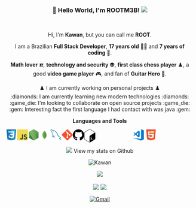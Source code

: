 ### <div align="center">🤖 Hello World, I'm ROOTM3B! <img src="https://github.com/TheDudeThatCode/TheDudeThatCode/blob/master/Assets/Earth.gif" width="24px"></div>

</br>

<p align="center">
Hi, I'm <strong>Kawan</strong>, but you can call me <strong>ROOT</strong>. 
</p>
<p align="center">
I am a Brazilian <strong>Full Stack Developer</strong>, <strong>17 years old</strong> 👶🏻 and <strong>7 years of coding</strong> 🧐.
</p>
<p align="center">
<strong>Math lover</strong> 𝞹, <strong>technology and security</strong> 👽, <strong>first class chess player</strong> ♟️, a good <strong>video game player</strong> 🎮, and fan of <strong>Guitar Hero</strong> 🎸.
</p>

<p align="center">
♟️ I am currently working on personal projects ♟️ <br>
:diamonds: I am currently learning new modern technologies :diamonds: <br>
:game_die: I'm looking to collaborate on open source projects :game_die: <br>
:gem: Interesting fact the first language I had contact with was java :gem:
</p>

<p align="center"><strong>Languages and Tools</strong></p>

<p align="center">
<img src = 'https://raw.githubusercontent.com/1M0d3m/1M0d3m/main/images/vscode.png' width='30'/> 
<img src = 'https://raw.githubusercontent.com/1M0d3m/1M0d3m/2a632e1e5bb77aac66caa22263b5bebf33824bce/images/html.svg' width='30'/> 
<img align="left" src = 'https://raw.githubusercontent.com/1M0d3m/1M0d3m/2a632e1e5bb77aac66caa22263b5bebf33824bce/images/css.svg' width='30'/> 
<img align="left" src = 'https://raw.githubusercontent.com/1M0d3m/1M0d3m/2a632e1e5bb77aac66caa22263b5bebf33824bce/images/js.svg' height='30'/> 
<img align="left" src = 'https://raw.githubusercontent.com/1M0d3m/1M0d3m/main/images/nodejs.png' width='30'/> 
<img align="left" src = 'https://raw.githubusercontent.com/1M0d3m/1M0d3m/b2ba4ef85dcb7a18e7ab5538db7785f15f9f43cd/images/mongodb.svg' width='30'/> 
<img align="left" src = 'https://raw.githubusercontent.com/1M0d3m/1M0d3m/ae304581828fd3cbf2dfe1c202c791b8d312f678/images/sql.svg' width='30'/> 
<img align="left" src = 'https://raw.githubusercontent.com/1M0d3m/1M0d3m/ae304581828fd3cbf2dfe1c202c791b8d312f678/images/git.svg' width='30'/> 
<img align="left" src = 'https://raw.githubusercontent.com/1M0d3m/1M0d3m/69aa4a04ab4e100773caa311c3513f8114fd5a32/images/github.svg' width='30'/> 
<img align="left" src = 'https://raw.githubusercontent.com/1M0d3m/1M0d3m/main/images/bash.png' width='30'/>
</p>

<p align="center">
<img src="https://media.giphy.com/media/VgCDAzcKvsR6OM0uWg/giphy.gif" width="50"> View my stats on Github 
</p>

<p align="center">
<img src="https://github-readme-stats.vercel.app/api?username=ROOT-M3B&show_icons=true&theme=radical" alt="Kawan"/>
</p>

<p align="center">
    <img src="https://github-readme-stats.vercel.app/api/top-langs/?username=ROOT-M3B&hide=html&layout=compact&show_icons=true&theme=radical" />
</p>

<p align="center">
  <img align="center" src="https://img.shields.io/badge/Offensive%20Security-141321?style=flat-square&logo=Red-Hat"/>
  <img align="center" src="https://img.shields.io/badge/Developer-141321?style=flat-square&logo=homebrew"/>
</p>

<p align="center">
<a target="_blank" href="mailto:k4w4ndu4rt3@gmail.com">
  <img align="center" alt="Gmail" width="22px" src="https://cdn.jsdelivr.net/npm/simple-icons@v3/icons/gmail.svg"/>
</a>
</p>
